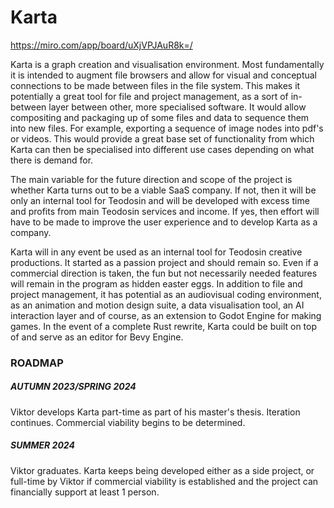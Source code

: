 # Karta

https://miro.com/app/board/uXjVPJAuR8k=/

Karta is a graph creation and visualisation environment. Most fundamentally it is intended to augment file browsers and allow for visual and conceptual connections to be made between files in the file system. This makes it potentially a great tool for file and project management, as a sort of in-between layer between other, more specialised software. It would allow compositing and packaging up of some files and data to sequence them into new files. For example, exporting a sequence of image nodes into pdf's or videos. This would provide a great base set of functionality from which Karta can then be specialised into different use cases depending on what there is demand for.

The main variable for the future direction and scope of the project is whether Karta turns out to be a viable SaaS company. If not, then it will be only an internal tool for Teodosin and will be developed with excess time and profits from main Teodosin services and income. If yes, then effort will have to be made to improve the user experience and to develop Karta as a company.

Karta will in any event be used as an internal tool for Teodosin creative productions. It started as a passion project and should remain so. Even if a commercial direction is taken, the fun but not necessarily needed features will remain in the program as hidden easter eggs. In addition to file and project management, it has potential as an audiovisual coding environment, as an animation and motion design suite, a data visualisation tool, an AI interaction layer and of course, as an extension to Godot Engine for making games. In the event of a complete Rust rewrite, Karta could be built on top of and serve as an editor for Bevy Engine. 


### ROADMAP
 
##### AUTUMN 2023/SPRING 2024
Viktor develops Karta part-time as part of his master's thesis. Iteration continues. Commercial viability begins to be determined. 

##### SUMMER 2024
Viktor graduates. Karta keeps being developed either as a side project, or full-time by Viktor if commercial viability is established and the project can financially support at least 1 person.
